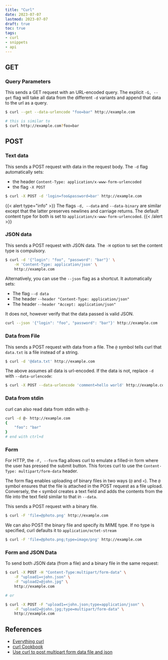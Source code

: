 ```yaml
---
title: "Curl"
date: 2023-07-07
lastmod: 2023-07-07
draft: true
toc: true
tags:
- curl
- snippets
- api
---
```


## GET

### Query Parameters

This sends a GET request with an URL-encoded query. The explicit `-G, --get`
flag will take all data from the different `-d` variants and append that data to
the url as a query.

```bash
$ curl --get --data-urlencode "foo=bar" http://example.com

# this is similar to
$ curl http://example.com?foo=bar
```

## POST

### Text data

This sends a POST request with data in the request body. The `-d` flag
automatically sets:

- the header `Content-Type: application/x-www-form-urlencoded`
- the flag `-X POST`

```bash
$ curl -X POST -d 'login=foo&password=bar' http://example.com
```

{{< alert type="info" >}}
The flags `-d, --data` and `--data-binary` are similar except that the latter
preserves newlines and carriage returns. The default content type for both is
set to `application/x-www-form-urlencoded`.
{{< /alert >}}

### JSON data

This sends a POST request with JSON data. The `-H` option to set the content
type is compulsory.

```bash
$ curl -d '{"login": "foo", "password": "bar"}' \
	-H 'Content-Type: application/json' \
	http://example.com
```

Alternatively, you can use the `--json` flag as a shortcut. It automatically
sets:

 - The flag `--d data`
 - The header `--header "Content-Type: application/json"`
 - The header `--header "Accept: application/json"`

It does not, however verify that the data passed is valid JSON.

```bash
curl --json '{"login": "foo", "password": "bar"}' http://example.com
```

### Data from File

This sends a POST request with data from a file. The `@` symbol tells curl that `data.txt` is a file instead of a string.

```bash
$ curl -d '@data.txt' http://example.com
```

The above assumes all data is url-encoded. If the data is not, replace `-d` with `--data-urlencode`:

```bash
$ curl -X POST --data-urlencode 'comment=hello world' http://example.com
```

### Data from stdin

curl can also read data from stdin with `@-`

```bash
curl -d @- http://example.com
{
	"foo": "bar"
}
# end with ctrl+d
```

### Form

For HTTP, the `-F, --form` flag allows curl to emulate a filled-in form where
the user has pressed the submit button. This forces curl to use the
`Content-Type: multipart/form-data` header.

The form flag enables uploading of binary files in two ways (`@` and `<`). The
`@` symbol ensures that the file is attached in the POST request as a file
upload. Conversely, the `<` symbol creates a text field and adds the contents
from the file into the text field similar to that in `--data`.

This sends a POST request with a binary file.

```bash
$ curl -F 'file=@photo.png' http://example.com
```

We can also POST the binary file and specify its MIME type. If no type is
specified, curl defaults it to `application/octet-stream`

```bash
$ curl -F 'file=@photo.png;type=image/png' http://example.com
```

### Form and JSON Data

To send both JSON data (from a file) and a binary file in the same request:

```bash
$ curl -X POST -H "Content-Type:multipart/form-data" \
	-F "upload1=<john.json" \
	-F "upload2=@john.jpg" \
	http://example.com

# or

$ curl -X POST -F "upload1=<john.json;type=application/json" \
	-F "upload2=@john.jpg;type=multipart/form-data" \
	http://example.com
```

## References

- [Everything curl](https://everything.curl.dev/)
- [curl Cookbook](https://catonmat.net/cookbooks/curl)
- [Use curl to post multipart form data file and json](https://stackoverflow.com/questions/53724134/use-curl-to-post-multipart-form-data-file-and-lots-of-key-value-pairs)
